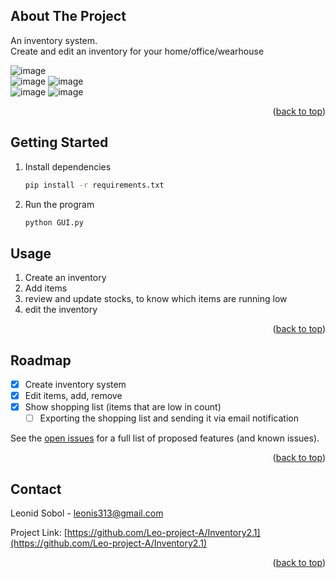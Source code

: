 
<a name="readme-top"></a>

<!-- ABOUT THE PROJECT -->
## About The Project

An inventory system.  
Create and edit an inventory for your home/office/wearhouse  

![image](https://user-images.githubusercontent.com/74867910/194928707-7c2a9d6b-cb4c-4f11-99eb-d07cdd60f872.png)  
![image](https://user-images.githubusercontent.com/74867910/196007280-444fc2e4-3b40-4d35-81c7-7d8ce5b8d8fc.png)
![image](https://user-images.githubusercontent.com/74867910/194928777-a7d81901-8e8f-465b-bf36-e40eb2219bc2.png)  
![image](https://user-images.githubusercontent.com/74867910/194929351-658cf598-010a-4e6d-a2e2-514d5e0052b2.png) 
![image](https://user-images.githubusercontent.com/74867910/194928850-b2899812-0dd8-461a-bf18-8cf742a70ec8.png)  

<p align="right">(<a href="#readme-top">back to top</a>)</p>

<!-- GETTING STARTED -->
## Getting Started

1. Install dependencies
   ```sh
   pip install -r requirements.txt
   ```
2. Run the program
   ```sh
   python GUI.py
   ```

<!-- USAGE EXAMPLES -->
## Usage

1. Create an inventory
2. Add items
3. review and update stocks, to know which items are running low
4. edit the inventory

<p align="right">(<a href="#readme-top">back to top</a>)</p>

<!-- ROADMAP -->
## Roadmap

- [x] Create inventory system
- [x] Edit items, add, remove
- [x] Show shopping list (items that are low in count)
   - [ ] Exporting the shopping list and sending it via email notification

See the [open issues](https://github.com/Leo-project-A/Inventory2.1/issues) for a full list of proposed features (and known issues).

<p align="right">(<a href="#readme-top">back to top</a>)</p>

<!-- CONTACT -->
## Contact

Leonid Sobol - leonis313@gmail.com

Project Link: [https://github.com/Leo-project-A/Inventory2.1](https://github.com/Leo-project-A/Inventory2.1)

<p align="right">(<a href="#readme-top">back to top</a>)</p>
